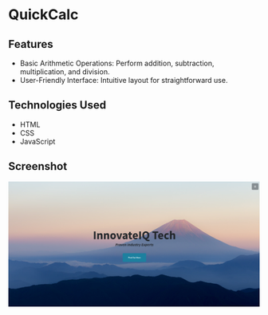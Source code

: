 # QuickCalc

## Features
- Basic Arithmetic Operations: Perform addition, subtraction, multiplication, and division.
- User-Friendly Interface: Intuitive layout for straightforward use.

## Technologies Used
- HTML
- CSS
- JavaScript
  
## Screenshot
![Screenshot](https://github.com/DotSahilR/BYTEUPRISE_WD_02/blob/main/output.png)
